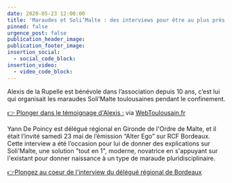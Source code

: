 ```yaml
---
date: 2020-05-23 12:00:00
title: 'Maraudes et Soli’Malte : des interviews pour être au plus près du terrain.'
pinned: false
urgence_post: false
publication_header_image:
publication_footer_image:
insertion_social:
  - social_code_block:
insertion_video:
  - video_code_block:
---
```


Alexis de la Rupelle est b&eacute;n&eacute;vole dans l’association depuis 10 ans, c’est lui qui organisait les maraudes Soli’Malte toulousaines pendant le confinement.

[👉 Plonger dans le t&eacute;moignage d'Alexis :](https://www.webtoulousain.fr/2020/05/18/ordre-de-malte-france-interview-dalexis-de-la-rupelle/)&nbsp;via [WebToulousain.fr](https://www.facebook.com/WebToulousain/?__tn__=K-R&amp;eid=ARCMDfoGIUCQoGxFk5igLBQK6tFLtZM_yVGCNchRn8OMIYynHCh_S68BP-383aUYbHg2um_5aglI2Rjp&amp;fref=mentions&amp;__xts__%5B0%5D=68.ARDCZBFIu8yqNR4HzQAamhIxhUiwk1vJQSH5Rx2fwjS4d9T57G0EjVC34wvH4ayCqNR5nYnbMesqoZ1oe0y4cjMuX4c5g2C0hROjgf-smfCBzoJ5nicm3fuEBVt3DZpI-TMCNtf55uyZGZ3QPTmC2zfqga5bPgVdcJTg5BJfVGf4T34-5Bm1kTlColKWvQPlNe7f9dMYVoCHaIWPD6SsDR4mWIjd0IwnqVmYjSZscL-7Arau2ymWiC5KRXP2ZLStOk95NxPicv8XS7pRVQ1-Vq-ShHgbFlabxjOZGGhwzNpuwb1iFfpWX5kry3jEbgzuiniKcpepmMIArv16IeCWrtOwLg)

Yann De Poincy est d&eacute;l&eacute;gu&eacute; r&eacute;gional en Gironde de l'Ordre de Malte, et il &eacute;tait l’invit&eacute; samedi 23 mai de l’&eacute;mission “Alter Ego” sur RCF Bordeaux.&nbsp; Cette interview a &eacute;t&eacute; l’occasion pour lui de donner des explications sur Soli'Malte, une solution "tout en 1", moderne, novatrice en s'appuyant sur l'existant pour donner naissance &agrave; un type de maraude pluridisciplinaire.

[👉](https://www.webtoulousain.fr/2020/05/18/ordre-de-malte-france-interview-dalexis-de-la-rupelle/)[Plongez au coeur de l'interview du d&eacute;l&eacute;gu&eacute; r&eacute;gional de Bordeaux](https://rcf.fr/vie-quotidienne/solidarite/soli-malte-une-force-solidaire-inedite)